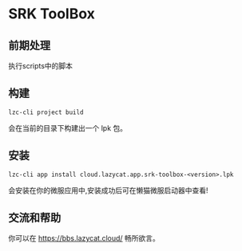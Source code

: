 # SRK ToolBox

## 前期处理
执行scripts中的脚本
## 构建
```
lzc-cli project build
```

会在当前的目录下构建出一个 lpk 包。

## 安装
```
lzc-cli app install cloud.lazycat.app.srk-toolbox-<version>.lpk
```

会安装在你的微服应用中,安装成功后可在懒猫微服启动器中查看!

## 交流和帮助

你可以在 https://bbs.lazycat.cloud/ 畅所欲言。
